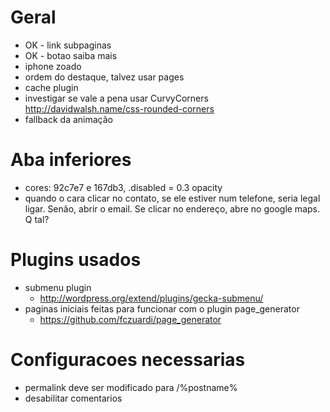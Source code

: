 
# Geral

* OK - link subpaginas
* OK - botao saiba mais
* iphone zoado
* ordem do destaque, talvez usar pages
* cache plugin
* investigar se vale a pena usar CurvyCorners http://davidwalsh.name/css-rounded-corners
* fallback da animação

# Aba inferiores

* cores: 92c7e7 e 167db3, .disabled = 0.3 opacity
* quando o cara clicar no contato, se ele estiver num telefone, seria legal ligar. Senão, abrir o email. Se clicar no endereço, abre no google maps. Q tal?

# Plugins usados

* submenu plugin
  * http://wordpress.org/extend/plugins/gecka-submenu/
* paginas iniciais feitas para funcionar com o plugin page_generator
  * https://github.com/fczuardi/page_generator

# Configuracoes necessarias

* permalink deve ser modificado para /%postname%
* desabilitar comentarios